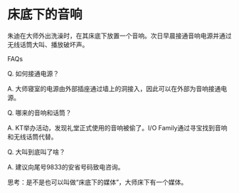 # 床底下的音响

朱迪在大师外出洗澡时，在其床底下放置一个音响。次日早晨接通音响电源并通过无线话筒大叫、播放破坏声。



FAQs

Q. 如何接通电源？

A. 大师寝室的电源由外部插座通过墙上的洞接入，因此可以在外部为音响接通电源。

Q. 哪来的音响和话筒？

A. KT举办活动，发现礼堂正式使用的音响被偷了。I/O Family通过寻宝找到音响和无线话筒代替。

Q. 大叫到底叫了啥？

A. 建议向尾号9833的安省号码致电咨询。



思考：是不是也可以叫做“床底下的媒体”，大师床下有一个媒体。